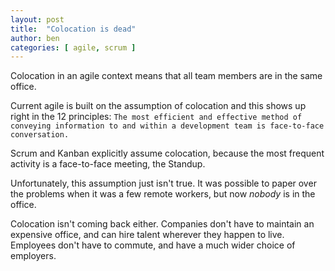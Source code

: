 ```yaml
---
layout: post
title:  "Colocation is dead"
author: ben
categories: [ agile, scrum ]
---
```


Colocation in an agile context means that all team members are in the same office.

Current agile is built on the assumption of colocation and this shows up
right in the 12 principles:
`The most efficient and effective method of conveying information to and within a development team is face-to-face conversation.`

Scrum and Kanban explicitly assume colocation, because the most frequent activity
is a face-to-face meeting, the Standup.

Unfortunately, this assumption just isn't true. It was possible to paper over the
problems when it was a few remote workers, but now *nobody* is in the office.

Colocation isn't coming back either. Companies don't have to maintain an expensive
office, and can hire talent wherever they happen to live. Employees don't have to commute, and have a much wider choice of employers.

